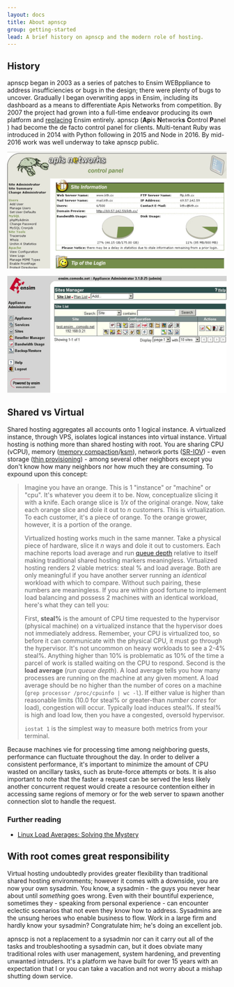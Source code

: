 ```yaml
---
layout: docs
title: About apnscp
group: getting-started
lead: A brief history on apnscp and the modern role of hosting.
---
```


## History

apnscp began in 2003 as a series of patches to Ensim WEBppliance to address insufficiencies or bugs in the design; there were plenty of bugs to uncover. Gradually I began overwriting apps in Ensim, including its dashboard as a means to differentiate Apis Networks from competition. By 2007 the project had grown into a full-time endeavor producing its own platform and [replacing](https://updates.hostineer.com/2007/01/v4-platform-release/) Ensim entirely. apnscp (**Ap**is **N**etwork**s** **C**ontrol **P**anel ) had become the de facto control panel for clients. Multi-tenant Ruby was introduced in 2014 with Python following in 2015 and Node in 2016. By mid-2016 work was well underway to take apnscp public.

![apnscp-1.0-2-2004](/images/apnscp-1.0-2-2004.png)

![ssl-ensim1](/images/ssl-ensim1.gif)

## Shared vs Virtual

Shared hosting aggregates all accounts onto 1 logical instance. A virtualized instance, through VPS, isolates logical instances into virtual instance. Virtual hosting is nothing more than shared hosting with root. You are sharing CPU (vCPU), memory ([memory compaction](https://lwn.net/Articles/368869/)/[ksm](http://www.linux-kvm.org/page/KSM)), network ports ([SR-IOV](https://en.wikipedia.org/wiki/Single-root_input/output_virtualization)) - even storage ([thin provisioning](http://www.linux-kvm.org/images/7/77/2012-forum-thin-provisioning.pdf)) - among several other neighbors except you don't know how many neighbors nor how much they are consuming. To expound upon this concept:

> Imagine you have an orange. This is 1 "instance" or "machine" or "cpu". It's whatever you deem it to be. Now, conceptualize slicing it with a knife. Each orange slice is *1/x* of the original orange. Now, take each orange slice and dole it out to *n* customers. This is virtualization. To each customer, it's a piece of orange. To the orange grower, however, it is a portion of the orange.
>
> Virtualized hosting works much in the same manner. Take a physical piece of hardware, slice it *n* ways and dole it out to customers. Each machine reports load average and run [queue depth](https://en.wikipedia.org/wiki/Run_queue) relative to itself making traditional shared hosting markers meaningless. Virtualized hosting renders 2 viable metrics: steal % and load average. Both are only meaningful if you have another server running an *identical* workload with which to compare. Without such pairing, these numbers are meaningless. If you are within good fortune to implement load balancing and possess 2 machines with an identical workload, here's what they can tell you:
>
> First, **steal%** is the amount of CPU time requested to the hypervisor (physical machine) on a virtualized instance that the hypervisor does not immediately address. Remember, your CPU is virtualized too, so before it can communicate with the physical CPU, it must go through the hypervisor. It's not uncommon on heavy workloads to see a 2-4% steal%. Anything higher than 10% is problematic as 10% of the time a parcel of work is stalled waiting on the CPU to respond. Second is the **load average** (*run queue depth*). A load average tells you how many processes are running on the machine at any given moment. A load average should be no higher than the number of cores on a machine (`grep processor /proc/cpuinfo | wc -l`). If either value is higher than reasonable limits (10.0 for steal% or greater-than *number cores* for load), congestion will occur. Typically load induces steal%. If steal% is high and load low, then you have a congested, oversold hypervisor. 
>
> `iostat 1` is the simplest way to measure both metrics from your terminal.

Because machines vie for processing time among neighboring guests, performance can fluctuate throughout the day. In order to deliver a consistent performance, it's important to minimize the amount of CPU wasted on ancillary tasks, such as brute-force attempts or bots. It is also important to note that the faster a request can be served the less likely another concurrent request would create a resource contention either in accessing same regions of memory or for the web server to spawn another connection slot to handle the request.

### Further reading

*   [Linux Load Averages: Solving the Mystery](http://www.brendangregg.com/blog/2017-08-08/linux-load-averages.html)

## With root comes great responsibility

Virtual hosting undoubtedly provides greater flexibility than traditional shared hosting environments; however it comes with a downside, you are now your own sysadmin. You know, a sysadmin - the guys you never hear about until *something* goes wrong. Even with their bountiful experience, sometimes they - speaking from personal experience - can encounter eclectic scenarios that not even they know how to address.  Sysadmins are the unsung heroes who enable business to flow. Work in a large firm and hardly know your sysadmin? Congratulate him; he's doing an excellent job.

apnscp is not a replacement to a sysadmin nor can it carry out all of the tasks and troubleshooting a sysadmin can, but it does obviate many traditional roles with user management, system hardening, and preventing unwanted intruders. It's a platform we have built for over 15 years with an expectation that I or you can take a vacation and not worry about a mishap shutting down service.
